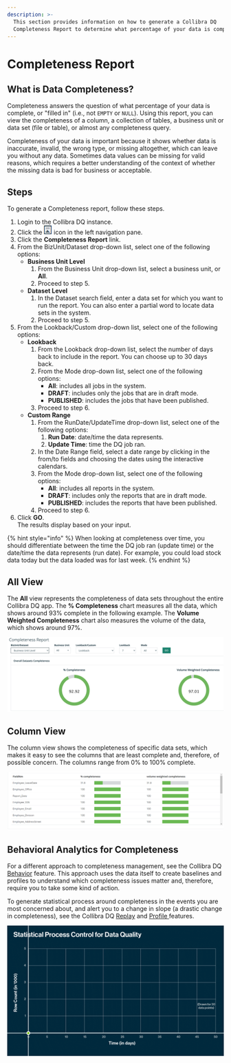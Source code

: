```yaml
---
description: >-
  This section provides information on how to generate a Collibra DQ
  Completeness Report to determine what percentage of your data is complete.
---
```


# Completeness Report

## What is Data Completeness?

Completeness answers the question of what percentage of your data is complete, or "filled in" (i.e., not `EMPTY` or `NULL`). Using this report, you can view the completeness of a column, a collection of tables, a business unit or data set (file or table), or almost any completeness query.

Completeness of your data is important because it shows whether data is inaccurate, invalid, the wrong type, or missing altogether, which can leave you without any data. Sometimes data values can be missing for valid reasons, which requires a better understanding of the context of whether the missing data is bad for business or acceptable.&#x20;

## Steps

To generate a Completeness report, follow these steps.

1. Login to the Collibra DQ instance.
2. Click the <img src="../../.gitbook/assets/image (1).png" alt="" data-size="line"> icon in the left navigation pane.
3. Click the **Completeness Report** link.
4. From the BizUnit/Dataset drop-down list, select one of the following options:
   * **Business Unit Level**
     1. From the Business Unit drop-down list, select a business unit, or **All**.
     2. Proceed to step 5.
   * **Dataset Level**
     1. In the Dataset search field, enter a data set for which you want to run the report. You can also enter a partial word to locate data sets in the system.
     2. Proceed to step 5.
5. From the Lookback/Custom drop-down list, select one of the following options:
   * **Lookback**
     1. From the Lookback drop-down list, select the number of days back to include in the report. You can choose up to 30 days back.
     2. From the Mode drop-down list, select one of the following options:
        * **All**: includes all jobs in the system.
        * **DRAFT**: includes only the jobs that are in draft mode.
        * **PUBLISHED**: includes the jobs that have been published.
     3. Proceed to step 6.
   * **Custom Range**
     1. From the RunDate/UpdateTime drop-down list, select one of the following options:
        1. **Run Date**: date/time the data represents.
        2. **Update Time**: time the DQ job ran.
     2. In the Date Range field, select a date range by clicking in the from/to fields and choosing the dates using the interactive calendars.&#x20;
     3. From the Mode drop-down list, select one of the following options:
        * **All**: includes all reports in the system.
        * **DRAFT**: includes only the reports that are in draft mode.
        * **PUBLISHED**: includes the reports that have been published.
     4. Proceed to step 6.
6. Click **GO**.\
   The results display based on your input.

{% hint style="info" %}
When looking at completeness over time, you should differentiate between the time the DQ job ran (update time) or the date/time the data represents (run date). For example, you could load stock data today but the data loaded was for last week.
{% endhint %}

## All View

The **All** view represents the completeness of data sets throughout the entire Collibra DQ app. The **% Completeness** chart measures all the data, which shows around 93% complete in the following example. The **Volume Weighted Completeness** chart also measures the volume of the data, which shows around 97%.

![](<../../.gitbook/assets/Screen Shot 2021-08-12 at 5.26.43 PM.png>)

## Column View&#x20;

The column view shows the completeness of specific data sets, which makes it easy to see the columns that are least complete and, therefore, of possible concern. The columns range from 0% to 100% complete.

![](../../.gitbook/assets/dq-column-completeness.png)

## Behavioral Analytics for Completeness

For a different approach to completeness management, see the Collibra DQ [Behavior](../../dq-visuals/behaviors.md) feature. This approach uses the data itself to create baselines and profiles to understand which completeness issues matter and, therefore, require you to take some kind of action.

To generate statistical process around completeness in the events you are most concerned about, and alert you to a change in slope (a drastic change in completeness), see the Collibra DQ [Replay](../../apis-1/owlcheck-spark/owlcheck/owlcheck-backrun.md) and [Profile ](../../dq-visuals/profile.md)features.

![](<../../.gitbook/assets/Statistical Process Control for Data Quality (Animation) Aug 2021.gif>)
